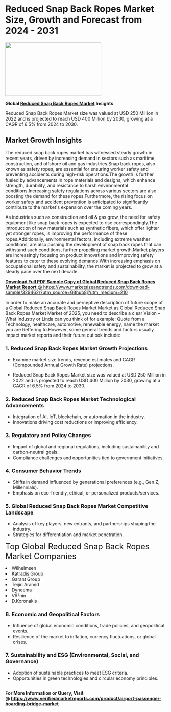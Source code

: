 <H1>Reduced Snap Back Ropes Market Size, Growth and Forecast from 2024 - 2031</H1><img class="aligncenter size-medium wp-image-584254" src="https://thirdeyenews.in/wp-content/uploads/2024/09/Global-Market-Research-300x168.jpeg" alt="" width="300" height="168" /><p><strong>Global&nbsp;<a href="https://www.marketsizeandtrends.com/download-sample/329462/?utm_source=Github8j?utm_medium=210">Reduced Snap Back Ropes Market</a> Insights</strong></p><p>Reduced Snap Back Ropes Market size was valued at USD 250 Million in 2022 and is projected to reach USD 400 Million by 2030, growing at a CAGR of 6.5% from 2024 to 2030.</p><p><h2>Market Growth Insights</h2> <p>The reduced snap back ropes market has witnessed steady growth in recent years, driven by increasing demand in sectors such as maritime, construction, and offshore oil and gas industries.Snap back ropes, also known as safety ropes, are essential for ensuring worker safety and preventing accidents during high-risk operations.The growth is further fueled by advancements in rope materials and designs, which enhance strength, durability, and resistance to harsh environmental conditions.Increasing safety regulations across various sectors are also boosting the demand for these ropes.Furthermore, the rising focus on worker safety and accident prevention is anticipated to significantly contribute to the market's expansion over the coming years.</p> <p><a href="#"></a></p> <p>As industries such as construction and oil & gas grow, the need for safety equipment like snap back ropes is expected to rise correspondingly.The introduction of new materials such as synthetic fibers, which offer lighter yet stronger ropes, is improving the performance of these ropes.Additionally, environmental factors, including extreme weather conditions, are also pushing the development of snap back ropes that can withstand such conditions, further propelling market growth.Market players are increasingly focusing on product innovations and improving safety features to cater to these evolving demands.With increasing emphasis on occupational safety and sustainability, the market is projected to grow at a steady pace over the next decade.</p> <p><a href="#"></p><p><span class=""><strong>Download Full PDF Sample Copy of Global Reduced Snap Back Ropes Market Report</strong> @ <a href="https://www.marketsizeandtrends.com/download-sample/329462/?utm_source=Github8j?utm_medium=210" target="_blank">https://www.marketsizeandtrends.com/download-sample/329462/?utm_source=Github8j?utm_medium=210</a></span></p><p>In order to make an accurate and perceptive description of future scope of a Global&nbsp;Reduced Snap Back Ropes Market Market as Global&nbsp;Reduced Snap Back Ropes Market Market of 2025, you need to describe a clear Vision &ndash; What Industry or Linda can you think of for example: Quote from a Technology, healthcare, automotive, renewable energy, name the market you are Reffering to.However, some general trends and factors usually impact market reports and their future outlook include:</p><h3>1.&nbsp;<strong>Reduced Snap Back Ropes Market Growth Projections</strong></h3><ul><li>Examine market size trends, revenue estimates and CAGR (Compounded Annual Growth Rate) projections.</li><li><p>Reduced Snap Back Ropes Market size was valued at USD 250 Million in 2022 and is projected to reach USD 400 Million by 2030, growing at a CAGR of 6.5% from 2024 to 2030.</p></li></ul><h3>2.&nbsp;<strong>Reduced Snap Back Ropes Market Technological Advancements</strong></h3><ul><li>Integration of AI, IoT, blockchain, or automation in the industry.</li><li>Innovations driving cost reductions or improving efficiency.</li></ul><h3>3.&nbsp;<strong>Regulatory and Policy Changes</strong></h3><ul><li>Impact of global and regional regulations, including sustainability and carbon-neutral goals.</li><li>Compliance challenges and opportunities tied to government initiatives.</li></ul><h3>4.&nbsp;<strong>Consumer Behavior Trends</strong></h3><ul><li>Shifts in demand influenced by generational preferences (e.g., Gen Z, Millennials).</li><li>Emphasis on eco-friendly, ethical, or personalized products/services.</li></ul><h3>5.&nbsp;<strong>Global Reduced Snap Back Ropes Market Competitive Landscape</strong></h3><ul><li>Analysis of key players, new entrants, and partnerships shaping the industry.</li><li>Strategies for differentiation and market penetration.</li></ul><p data-pm-slice="1 1 []"><span style="color: inherit; font-family: inherit; font-size: 25px;">Top Global Reduced Snap Back Ropes Market Companies</span></p><div class="" data-test-id=""><p><li>Wilhelmsen</li><li> Katradis Group</li><li> Garant Group</li><li> Teijin Aramid</li><li> Dyneema</li><li> VÃ³nin</li><li> D.Koronakis</li></p></div><h3>6.&nbsp;<strong>Economic and Geopolitical Factors</strong></h3><ul><li>Influence of global economic conditions, trade policies, and geopolitical events.</li><li>Resilience of the market to inflation, currency fluctuations, or global crises.</li></ul><h3>7.&nbsp;<strong>Sustainability and ESG (Environmental, Social, and Governance)</strong></h3><ul><li>Adoption of sustainable practices to meet ESG criteria.</li><li>Opportunities in green technologies and circular economy principles.</li></ul><h2><strong style="font-size: 14px;">For More Information or Query, Visit @&nbsp;</strong><a style="background-color: #ffffff; font-size: 14px;" href="https://www.marketsizeandtrends.com/report/reduced-snap-back-ropes-market/" target="_blank">https://www.verifiedmarketreports.com/product/airport-passenger-boarding-bridge-market</a></h2>